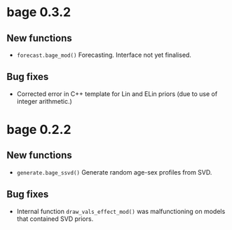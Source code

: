 # bage 0.3.2

## New functions

* `forecast.bage_mod()` Forecasting. Interface not yet finalised.

## Bug fixes

* Corrected error in C++ template for Lin and ELin priors (due to use
  of integer arithmetic.)

# bage 0.2.2

## New functions

* `generate.bage_ssvd()` Generate random age-sex profiles from SVD.

## Bug fixes

* Internal function `draw_vals_effect_mod()` was malfunctioning on models that contained SVD priors.
